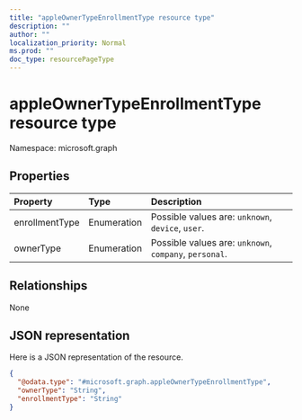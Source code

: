 ```yaml
---
title: "appleOwnerTypeEnrollmentType resource type"
description: ""
author: ""
localization_priority: Normal
ms.prod: ""
doc_type: resourcePageType
---
```


# appleOwnerTypeEnrollmentType resource type


Namespace: microsoft.graph



## Properties
|Property|Type|Description|
|:---|:---|:---|
|enrollmentType|Enumeration| Possible values are: `unknown`, `device`, `user`.|
|ownerType|Enumeration| Possible values are: `unknown`, `company`, `personal`.|

## Relationships
None

## JSON representation
Here is a JSON representation of the resource.
<!-- {
  "blockType": "resource",
  "@odata.type": "microsoft.graph.appleOwnerTypeEnrollmentType"
}
-->
``` json
{
  "@odata.type": "#microsoft.graph.appleOwnerTypeEnrollmentType",
  "ownerType": "String",
  "enrollmentType": "String"
}
```

